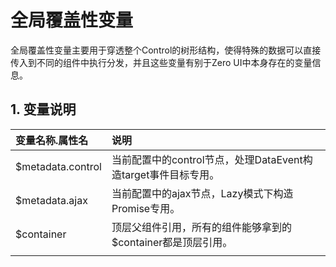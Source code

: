 # 全局覆盖性变量

全局覆盖性变量主要用于穿透整个Control的树形结构，使得特殊的数据可以直接传入到不同的组件中执行分发，并且这些变量有别于Zero UI中本身存在的变量信息。

## 1. 变量说明

| 变量名称.属性名 | 说明 |
| :--- | :--- |
| $metadata.control | 当前配置中的control节点，处理DataEvent构造target事件目标专用。 |
| $metadata.ajax | 当前配置中的ajax节点，Lazy模式下构造Promise专用。 |
| $container | 顶层父组件引用，所有的组件能够拿到的$container都是顶层引用。 |
|  |  |



